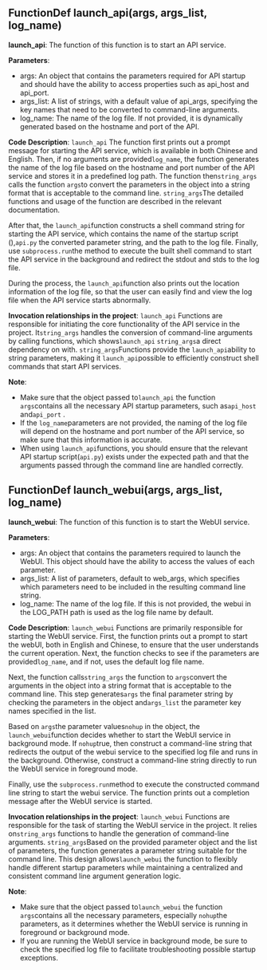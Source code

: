 ## FunctionDef launch_api(args, args_list, log_name)
**launch_api**: The function of this function is to start an API service. 

**Parameters**:
- args: An object that contains the parameters required for API startup and should have the ability to access properties such as api_host and api_port.
- args_list: A list of strings, with a default value of api_args, specifying the key names that need to be converted to command-line arguments.
- log_name: The name of the log file. If not provided, it is dynamically generated based on the hostname and port of the API.

**Code Description**:
`launch_api` The function first prints out a prompt message for starting the API service, which is available in both Chinese and English. Then, if no arguments are provided`log_name`, the function generates the name of the log file based on the hostname and port number of the API service and stores it in a predefined log path. The function then`string_args` calls the function `args`to convert the parameters in the object into a string format that is acceptable to the command line. `string_args`The detailed functions and usage of the function are described in the relevant documentation. 

After that, the `launch_api`function constructs a shell command string for starting the API service, which contains the name of the startup script (),`api.py` the converted parameter string, and the path to the log file. Finally, use `subprocess.run`the method to execute the built shell command to start the API service in the background and redirect the stdout and stds to the log file. 

During the process, the `launch_api`function also prints out the location information of the log file, so that the user can easily find and view the log file when the API service starts abnormally. 

**Invocation relationships in the project**:
`launch_api` Functions are responsible for initiating the core functionality of the API service in the project. It`string_args` handles the conversion of command-line arguments by calling functions, which shows`launch_api` `string_args`a direct dependency on with. `string_args`Functions provide the `launch_api`ability to string parameters, making it `launch_api`possible to efficiently construct shell commands that start API services. 

**Note**:
- Make sure that the object passed to`launch_api` the function `args`contains all the necessary API startup parameters, such as`api_host` and`api_port` . 
- If the `log_name`parameters are not provided, the naming of the log file will depend on the hostname and port number of the API service, so make sure that this information is accurate. 
- When using `launch_api`functions, you should ensure that the relevant API startup script(`api.py`) exists under the expected path and that the arguments passed through the command line are handled correctly. 
## FunctionDef launch_webui(args, args_list, log_name)
**launch_webui**: The function of this function is to start the WebUI service. 

**Parameters**:
- args: An object that contains the parameters required to launch the WebUI. This object should have the ability to access the values of each parameter.
- args_list: A list of parameters, default to web_args, which specifies which parameters need to be included in the resulting command line string.
- log_name: The name of the log file. If this is not provided, the webui in the LOG_PATH path is used as the log file name by default.

**Code Description**:
`launch_webui` Functions are primarily responsible for starting the WebUI service. First, the function prints out a prompt to start the webUI, both in English and Chinese, to ensure that the user understands the current operation. Next, the function checks to see if the parameters are provided`log_name`, and if not, uses the default log file name. 

Next, the function calls`string_args` the function to `args`convert the arguments in the object into a string format that is acceptable to the command line. This step generates`args` the final parameter string by checking the parameters in the object and`args_list` the parameter key names specified in the list. 

Based on `args`the parameter values`nohup` in the object, the `launch_webui`function decides whether to start the WebUI service in background mode. If `nohup`true, then construct a command-line string that redirects the output of the webui service to the specified log file and runs in the background. Otherwise, construct a command-line string directly to run the WebUI service in foreground mode. 

Finally, use the `subprocess.run`method to execute the constructed command line string to start the webui service. The function prints out a completion message after the WebUI service is started. 

**Invocation relationships in the project**:
`launch_webui` Functions are responsible for the task of starting the WebUI service in the project. It relies on`string_args` functions to handle the generation of command-line arguments. `string_args`Based on the provided parameter object and the list of parameters, the function generates a parameter string suitable for the command line. This design allows`launch_webui` the function to flexibly handle different startup parameters while maintaining a centralized and consistent command line argument generation logic. 

**Note**:
- Make sure that the object passed to`launch_webui` the function `args`contains all the necessary parameters, especially `nohup`the parameters, as it determines whether the WebUI service is running in foreground or background mode. 
- If you are running the WebUI service in background mode, be sure to check the specified log file to facilitate troubleshooting possible startup exceptions.
